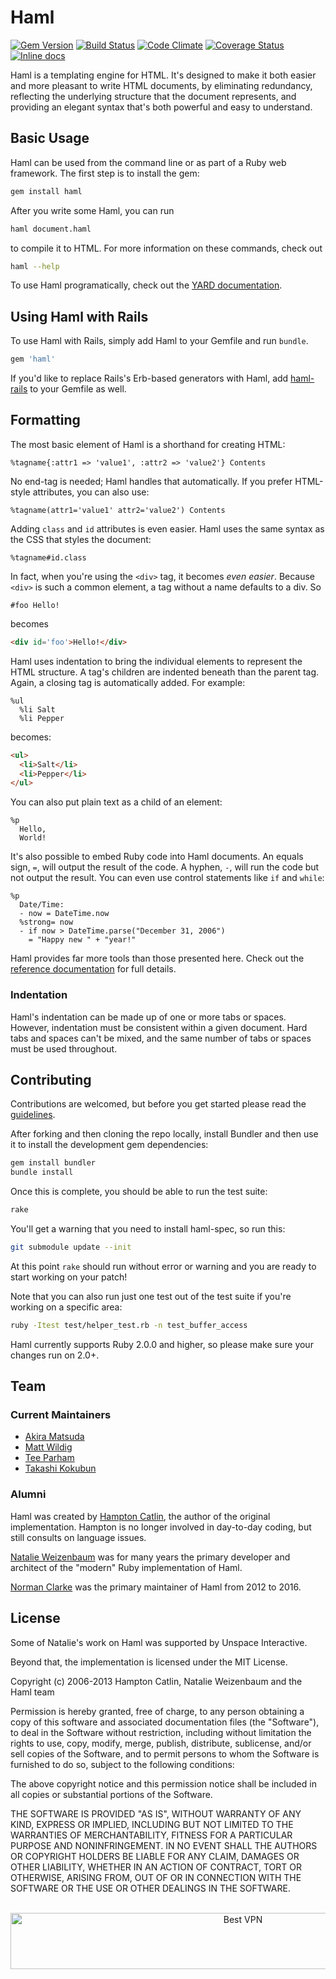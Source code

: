 # Haml

[![Gem Version](https://badge.fury.io/rb/haml.svg)](http://rubygems.org/gems/haml)
[![Build Status](https://travis-ci.org/haml/haml.svg?branch=master)](http://travis-ci.org/haml/haml)
[![Code Climate](http://img.shields.io/codeclimate/github/haml/haml.svg)](https://codeclimate.com/github/haml/haml)
[![Coverage Status](http://img.shields.io/coveralls/haml/haml.svg)](https://coveralls.io/r/haml/haml)
[![Inline docs](http://inch-ci.org/github/haml/haml.png)](http://inch-ci.org/github/haml/haml)

Haml is a templating engine for HTML. It's designed to make it both easier and
more pleasant to write HTML documents, by eliminating redundancy, reflecting the
underlying structure that the document represents, and providing an elegant syntax
that's both powerful and easy to understand.

## Basic Usage

Haml can be used from the command line or as part of a Ruby web framework. The
first step is to install the gem:

~~~sh
gem install haml
~~~

After you write some Haml, you can run

~~~sh
haml document.haml
~~~

to compile it to HTML. For more information on these commands, check out

~~~sh
haml --help
~~~

To use Haml programatically, check out the [YARD documentation](http://haml.info/docs/yardoc/).

## Using Haml with Rails

To use Haml with Rails, simply add Haml to your Gemfile and run `bundle`.

~~~ruby
gem 'haml'
~~~

If you'd like to replace Rails's Erb-based generators with Haml, add
[haml-rails](https://github.com/indirect/haml-rails) to your Gemfile as well.

## Formatting

The most basic element of Haml is a shorthand for creating HTML:

~~~haml
%tagname{:attr1 => 'value1', :attr2 => 'value2'} Contents
~~~

No end-tag is needed; Haml handles that automatically. If you prefer HTML-style
attributes, you can also use:

~~~haml
%tagname(attr1='value1' attr2='value2') Contents
~~~

Adding `class` and `id` attributes is even easier. Haml uses the same syntax as
the CSS that styles the document:

~~~haml
%tagname#id.class
~~~

In fact, when you're using the `<div>` tag, it becomes _even easier_. Because
`<div>` is such a common element, a tag without a name defaults to a div. So

~~~haml
#foo Hello!
~~~

becomes

~~~html
<div id='foo'>Hello!</div>
~~~

Haml uses indentation to bring the individual elements to represent the HTML
structure. A tag's children are indented beneath than the parent tag. Again, a
closing tag is automatically added. For example:

~~~haml
%ul
  %li Salt
  %li Pepper
~~~

becomes:

~~~html
<ul>
  <li>Salt</li>
  <li>Pepper</li>
</ul>
~~~

You can also put plain text as a child of an element:

~~~haml
%p
  Hello,
  World!
~~~

It's also possible to embed Ruby code into Haml documents. An equals sign, `=`,
will output the result of the code. A hyphen, `-`, will run the code but not
output the result. You can even use control statements like `if` and `while`:

~~~haml
%p
  Date/Time:
  - now = DateTime.now
  %strong= now
  - if now > DateTime.parse("December 31, 2006")
    = "Happy new " + "year!"
~~~

Haml provides far more tools than those presented here. Check out the [reference
documentation](http://haml.info/docs/yardoc/file.REFERENCE.html)
for full details.

### Indentation

Haml's indentation can be made up of one or more tabs or spaces. However,
indentation must be consistent within a given document. Hard tabs and spaces
can't be mixed, and the same number of tabs or spaces must be used throughout.

## Contributing

Contributions are welcomed, but before you get started please read the
[guidelines](http://haml.info/development.html#contributing).

After forking and then cloning the repo locally, install Bundler and then use it
to install the development gem dependencies:
~~~sh
gem install bundler
bundle install
~~~

Once this is complete, you should be able to run the test suite:
~~~sh
rake
~~~

You'll get a warning that you need to install haml-spec, so run this:

~~~sh
git submodule update --init
~~~

At this point `rake` should run without error or warning and you are ready to
start working on your patch!

Note that you can also run just one test out of the test suite if you're working
on a specific area:

~~~sh
ruby -Itest test/helper_test.rb -n test_buffer_access
~~~

Haml currently supports Ruby 2.0.0 and higher, so please make sure your changes run on 2.0+.

## Team

### Current Maintainers

* [Akira Matsuda](https://github.com/amatsuda)
* [Matt Wildig](https://github.com/mattwildig)
* [Tee Parham](https://github.com/teeparham)
* [Takashi Kokubun](https://github.com/k0kubun)

### Alumni

Haml was created by [Hampton Catlin](http://hamptoncatlin.com), the author of
the original implementation. Hampton is no longer involved in day-to-day coding,
but still consults on language issues.

[Natalie Weizenbaum](http://nex-3.com) was for many years the primary developer
and architect of the "modern" Ruby implementation of Haml.

[Norman Clarke](http://github.com/norman) was the primary maintainer of Haml from 2012 to 2016.

## License

Some of Natalie's work on Haml was supported by Unspace Interactive.

Beyond that, the implementation is licensed under the MIT License.

Copyright (c) 2006-2013 Hampton Catlin, Natalie Weizenbaum and the Haml team

Permission is hereby granted, free of charge, to any person obtaining a copy of
this software and associated documentation files (the "Software"), to deal in
the Software without restriction, including without limitation the rights to
use, copy, modify, merge, publish, distribute, sublicense, and/or sell copies of
the Software, and to permit persons to whom the Software is furnished to do so,
subject to the following conditions:

The above copyright notice and this permission notice shall be included in all
copies or substantial portions of the Software.

THE SOFTWARE IS PROVIDED "AS IS", WITHOUT WARRANTY OF ANY KIND, EXPRESS OR
IMPLIED, INCLUDING BUT NOT LIMITED TO THE WARRANTIES OF MERCHANTABILITY, FITNESS
FOR A PARTICULAR PURPOSE AND NONINFRINGEMENT. IN NO EVENT SHALL THE AUTHORS OR
COPYRIGHT HOLDERS BE LIABLE FOR ANY CLAIM, DAMAGES OR OTHER LIABILITY, WHETHER
IN AN ACTION OF CONTRACT, TORT OR OTHERWISE, ARISING FROM, OUT OF OR IN
CONNECTION WITH THE SOFTWARE OR THE USE OR OTHER DEALINGS IN THE SOFTWARE.




</BR>

<!-- Banner -->
<div align="center">
<a href="https://www.purevpn.com/order-now.php?aff=44922&amp;a_bid=bbd0f893" target="_blank" ><img src="https://affiliates.purevpn.com/accounts/default1/6hb82wqa2l/bbd0f893.jpg" alt="Best VPN" title="Best VPN" width="728" height="90" /></a>
</BR></BR>
</div>


